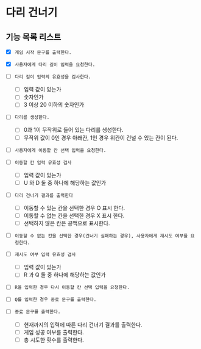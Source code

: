 # 다리 건너기

## 기능 목록 리스트

- [x] `게임 시작 문구를 출력한다.`

- [x] `사용자에게 다리 길이 입력을 요청한다.`

- [ ] `다리 길이 입력의 유효성을 검사한다.`

  - [ ] 입력 값이 있는가
  - [ ] 숫자인가
  - [ ] 3 이상 20 이하의 숫자인가

- [ ] `다리를 생성한다.`

  - [ ] 0과 1이 무작위로 들어 있는 다리를 생성한다.
  - [ ] 무작위 값이 0인 경우 아래칸, 1인 경우 위칸이 건널 수 있는 칸이 된다.

- [ ] `사용자에게 이동할 칸 선택 입력을 요청한다.`

- [ ] `이동할 칸 입력 유효성 검사`

  - [ ] 입력 값이 있는가
  - [ ] U 와 D 둘 중 하나에 해당하는 값인가

- [ ] `다리 건너기 결과를 출력한다`

  - [ ] 이동할 수 있는 칸을 선택한 경우 O 표시 한다.
  - [ ] 이동할 수 없는 칸을 선택한 경우 X 표시 한다.
  - [ ] 선택하지 않은 칸은 공백으로 표시한다.

- [ ] `이동할 수 없는 칸을 선택한 경우(건너기 실패하는 경우), 사용자에게 재시도 여부를 요청한다.`

- [ ] `재시도 여부 입력 유효성 검사`

  - [ ] 입력 값이 있는가
  - [ ] R 과 Q 둘 중 하나에 해당하는 값인가

- [ ] `R을 입력한 경우 다시 이동할 칸 선택 입력을 요청한다.`

- [ ] `Q를 입력한 경우 종료 문구를 출력한다.`

- [ ] `종료 문구를 출력한다.`

  - [ ] 현재까지의 입력에 따른 다리 건너기 결과를 출력한다.
  - [ ] 게임 성공 여부를 출력한다.
  - [ ] 총 시도한 횟수를 출력한다.
